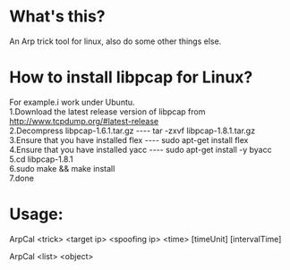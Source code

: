 What's this?
======
An Arp trick tool for linux, also do some other things else.  

How to install libpcap for Linux?
======
For example.i work under Ubuntu.  
1.Download the latest release version of libpcap from http://www.tcpdump.org/#latest-release  
2.Decompress libpcap-1.6.1.tar.gz ---- tar -zxvf libpcap-1.8.1.tar.gz  
3.Ensure that you have installed flex ---- sudo apt-get install flex  
4.Ensure that you have installed yacc ---- sudo apt-get install -y byacc  
5.cd libpcap-1.8.1  
6.sudo make && make install  
7.done

Usage:
======
ArpCal &lt;trick&gt; &lt;target ip&gt; &lt;spoofing ip&gt; &lt;time&gt; [timeUnit] [intervalTime]  

ArpCal &lt;list&gt; &lt;object&gt;  

